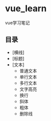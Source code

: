 # vue_learn
vue学习笔记
## 目录
* [横线]
* [标题]
* [文本]
    * 普通文本
    * 单行文本
    * 多行文本
    * 文字高亮
    * 换行
    * 斜体
    * 粗体
    * 删除线
